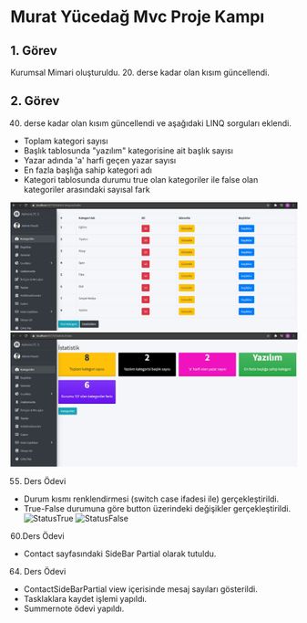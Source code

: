 # Murat Yücedağ Mvc Proje Kampı
## 1. Görev
Kurumsal Mimari oluşturuldu. 20. derse kadar olan kısım güncellendi.
## 2. Görev
40. derse kadar olan kısım güncellendi ve aşağıdaki LINQ sorguları eklendi.
* Toplam kategori sayısı
* Başlık tablosunda "yazılım" kategorisine ait başlık sayısı
* Yazar adında 'a' harfi geçen yazar sayısı
* En fazla başlığa sahip kategori adı
* Kategori tablosunda durumu true olan kategoriler ile false olan kategoriler arasındaki sayısal fark

![Category](Screens/Category.JPG)
![Statistic](Screens/Statistic.JPG)

55. Ders Ödevi
* Durum kısmı renklendirmesi (switch case ifadesi ile) gerçekleştirildi.
* True-False durumuna göre button üzerindeki değişikler gerçekleştirildi.
![StatusTrue](https://i.hizliresim.com/2h18u3i.JPG)
![StatusFalse](https://i.hizliresim.com/c8rg1e3.JPG)

60.Ders Ödevi
* Contact sayfasındaki SideBar Partial olarak tutuldu.

64. Ders Ödevi
* ContactSideBarPartial view içerisinde mesaj sayıları gösterildi.
* Tasklaklara kaydet işlemi yapıldı.
* Summernote ödevi yapıldı.
